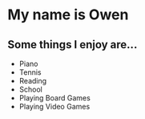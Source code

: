 # My name is Owen


## Some things I enjoy are...
- Piano
- Tennis
- Reading
- School
- Playing Board Games
- Playing Video Games


